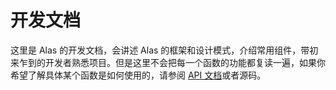# 开发文档

这里是 Alas 的开发文档，会讲述 Alas 的框架和设计模式，介绍常用组件，带初来乍到的开发者熟悉项目。但是这里不会把每一个函数的功能都复读一遍，如果你希望了解具体某个函数是如何使用的，请参阅 [API 文档](../api/)或者源码。
